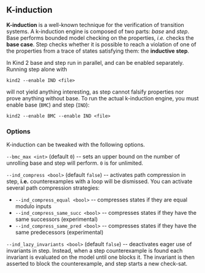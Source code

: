 ## K-induction

**K-induction** is a well-known technique for the verification of transition systems. A k-induction engine is composed of two parts: *base* and *step*. Base performs bounded model checking on the properties, *i.e.* checks the **base case**. Step checks whether it is possible to reach a violation of one of the properties from a trace of states satisfying them: the **inductive step**.

In Kind 2 base and step run in parallel, and can be enabled separately. Running
step alone with

```
kind2 --enable IND <file>
```

will not yield anything interesting, as step cannot falsify properties nor prove anything without base. To run the actual k-induction engine, you must enable base (`BMC`) and step (`IND`):

```
kind2 --enable BMC --enable IND <file>
```

### Options

K-induction can be tweaked with the following options.

`--bmc_max <int>` (default `0`) -- sets an upper bound on the number of unrolling base and step will perform. `0` is for unlimited.

`--ind_compress <bool>` (default `false`) -- activates path compression in step, **i.e.** counterexamples with a loop will be dismissed. You can activate several path compression strategies:

* `--ind_compress_equal <bool>` -- compresses states if they are equal modulo inputs
* `--ind_compress_same_succ <bool>` -- compresses states if they have the same successors (experimental)
* `--ind_compress_same_pred <bool>` -- compresses states if they have the same predecessors (experimental)

`--ind_lazy_invariants <bool>` (default `false`) -- deactivates eager use of invariants in step. Instead, when a step counterexample is found each invariant is evaluated on the model until one blocks it. The invariant is then asserted to block the counterexample, and step starts a new check-sat.

